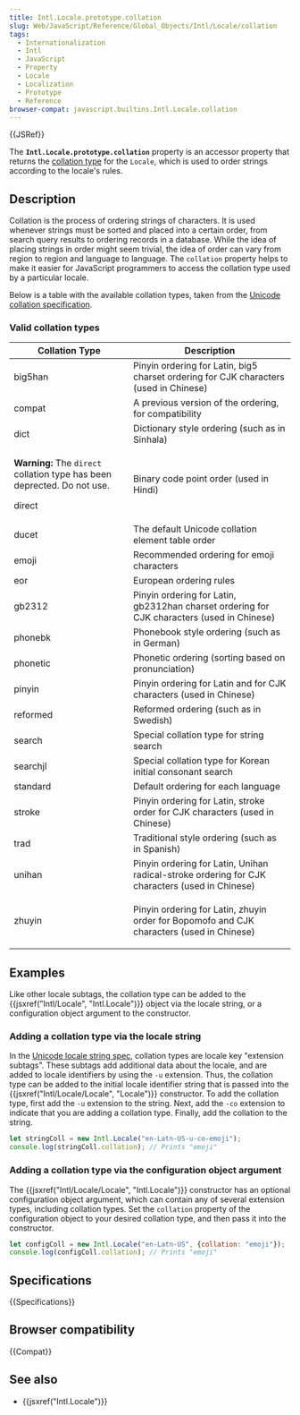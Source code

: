 ```yaml
---
title: Intl.Locale.prototype.collation
slug: Web/JavaScript/Reference/Global_Objects/Intl/Locale/collation
tags:
  - Internationalization
  - Intl
  - JavaScript
  - Property
  - Locale
  - Localization
  - Prototype
  - Reference
browser-compat: javascript.builtins.Intl.Locale.collation
---
```

{{JSRef}}

The **`Intl.Locale.prototype.collation`** property is an accessor property that
returns the
[collation type](https://www.unicode.org/reports/tr35/tr35-collation.html#CLDR_Collation)
for the `Locale`, which is used to order strings according to the locale's
rules.

## Description

Collation is the process of ordering strings of characters. It is used whenever
strings must be sorted and placed into a certain order, from search query
results to ordering records in a database. While the idea of placing strings in
order might seem trivial, the idea of order can vary from region to region and
language to language. The `collation` property helps to make it easier for
JavaScript programmers to access the collation type used by a particular locale.

Below is a table with the available collation types, taken from the
[Unicode collation specification](https://github.com/unicode-org/cldr/blob/2dd06669d833823e26872f249aa304bc9d9d2a90/common/bcp47/collation.xml).

### Valid collation types

<table class="standard-table">
  <thead>
    <tr>
      <th scope="col">Collation Type</th>
      <th scope="col">Description</th>
    </tr>
  </thead>
  <tbody>
    <tr>
      <td>big5han</td>
      <td>
        Pinyin ordering for Latin, big5 charset ordering for CJK characters
        (used in Chinese)
      </td>
    </tr>
    <tr>
      <td>compat</td>
      <td>A previous version of the ordering, for compatibility</td>
    </tr>
    <tr>
      <td>dict</td>
      <td>Dictionary style ordering (such as in Sinhala)</td>
    </tr>
    <tr>
      <td>
        <div class="notecard warning">
          <p>
            <strong>Warning:</strong> The <code>direct</code> collation type has
            been deprected. Do not use.
          </p>
        </div>
        <p>direct</p>
      </td>
      <td>Binary code point order (used in Hindi)</td>
    </tr>
    <tr>
      <td>ducet</td>
      <td>The default Unicode collation element table order</td>
    </tr>
    <tr>
      <td>emoji</td>
      <td>Recommended ordering for emoji characters</td>
    </tr>
    <tr>
      <td>eor</td>
      <td>European ordering rules</td>
    </tr>
    <tr>
      <td>gb2312</td>
      <td>
        Pinyin ordering for Latin, gb2312han charset ordering for CJK characters
        (used in Chinese)
      </td>
    </tr>
    <tr>
      <td>phonebk</td>
      <td>Phonebook style ordering (such as in German)</td>
    </tr>
    <tr>
      <td>phonetic</td>
      <td>Phonetic ordering (sorting based on pronunciation)</td>
    </tr>
    <tr>
      <td>pinyin</td>
      <td>
        Pinyin ordering for Latin and for CJK characters (used in Chinese)
      </td>
    </tr>
    <tr>
      <td>reformed</td>
      <td>Reformed ordering (such as in Swedish)</td>
    </tr>
    <tr>
      <td>search</td>
      <td>Special collation type for string search</td>
    </tr>
    <tr>
      <td>searchjl</td>
      <td>Special collation type for Korean initial consonant search</td>
    </tr>
    <tr>
      <td>standard</td>
      <td>Default ordering for each language</td>
    </tr>
    <tr>
      <td>stroke</td>
      <td>
        Pinyin ordering for Latin, stroke order for CJK characters (used in
        Chinese)
      </td>
    </tr>
    <tr>
      <td>trad</td>
      <td>Traditional style ordering (such as in Spanish)</td>
    </tr>
    <tr>
      <td>unihan</td>
      <td>
        Pinyin ordering for Latin, Unihan radical-stroke ordering for CJK
        characters (used in Chinese)
      </td>
    </tr>
    <tr>
      <td>zhuyin</td>
      <td>
        <p>
          Pinyin ordering for Latin, zhuyin order for Bopomofo and CJK
          characters (used in Chinese)
        </p>
      </td>
    </tr>
  </tbody>
</table>

## Examples

Like other locale subtags, the collation type can be added to the
{{jsxref("Intl/Locale", "Intl.Locale")}} object via the locale
string, or a configuration object argument to the constructor.

### Adding a collation type via the locale string

In the [Unicode locale string spec](https://www.unicode.org/reports/tr35/),
collation types are locale key "extension subtags". These subtags add additional
data about the locale, and are added to locale identifiers by using the `-u`
extension. Thus, the collation type can be added to the initial locale
identifier string that is passed into the
{{jsxref("Intl/Locale/Locale", "Locale")}} constructor. To add the
collation type, first add the `-u` extension to the string. Next, add the `-co`
extension to indicate that you are adding a collation type. Finally, add the
collation to the string.

```js
let stringColl = new Intl.Locale("en-Latn-US-u-co-emoji");
console.log(stringColl.collation); // Prints "emoji"
```

### Adding a collation type via the configuration object argument

The {{jsxref("Intl/Locale/Locale", "Intl.Locale")}} constructor
has an optional configuration object argument, which can contain any of several
extension types, including collation types. Set the `collation` property of the
configuration object to your desired collation type, and then pass it into the
constructor.

```js
let configColl = new Intl.Locale("en-Latn-US", {collation: "emoji"});
console.log(configColl.collation); // Prints "emoji"
```

## Specifications

{{Specifications}}

## Browser compatibility

{{Compat}}

## See also

- {{jsxref("Intl.Locale")}}
